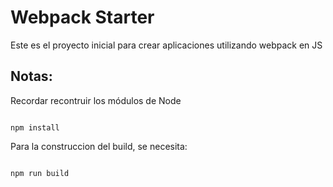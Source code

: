 # Webpack Starter

Este es el proyecto inicial para crear aplicaciones utilizando webpack en JS

## Notas:

Recordar recontruir los módulos de Node

```

npm install

```


Para la construccion del build, se necesita: 

```

npm run build

```